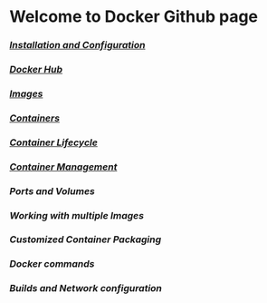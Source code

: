 # Welcome to Docker Github page 
### *[Installation and Configuration](Installation_and_Configuration.md)*
### *[Docker Hub](Docker_Hub.md)*
### *[Images](Images.md)*
### *[Containers](containers.md)*
### *[Container Lifecycle](Container_lifecycle.md)*
### *[Container Management](Container_Management.md)* 
### *Ports and Volumes*
### *Working with multiple Images*
### *Customized Container Packaging*
### *Docker commands*
### *Builds and Network configuration*

